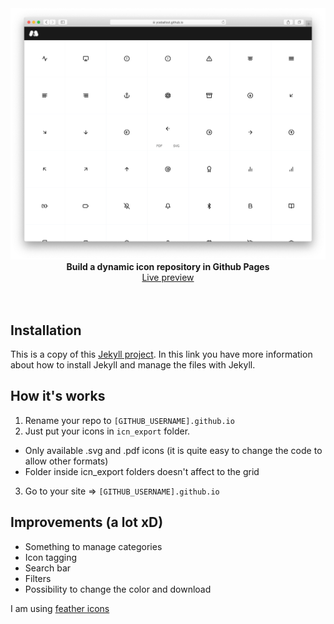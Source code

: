 <div align="center">
  <img src="images/livePreview.png" />
  <strong>Build a dynamic icon repository in Github Pages</strong><br>
  <a href="https://yceballost.github.io">Live preview</a>
</div>


<br>
<br>

## Installation
This is a copy of this [Jekyll project](https://github.com/barryclark/jekyll-now). In this link you have more information about how to install Jekyll and manage the files with Jekyll.

## How it's works
1. Rename your repo to `[GITHUB_USERNAME].github.io`
2. Just put your icons in `icn_export` folder.
  - Only available .svg and .pdf icons (it is quite easy to change the code to allow other formats)
  - Folder inside icn_export folders doesn't affect to the grid
3. Go to your site => `[GITHUB_USERNAME].github.io`

## Improvements (a lot xD)
- Something to manage categories
- Icon tagging
- Search bar
- Filters
- Possibility to change the color and download


I am using [feather icons](https://feathericons.com/)

